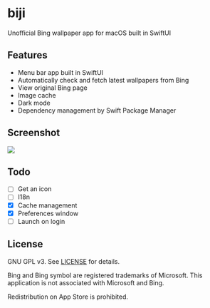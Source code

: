 # biji

Unofficial Bing wallpaper app for macOS built in SwiftUI

## Features

* Menu bar app built in SwiftUI
* Automatically check and fetch latest wallpapers from Bing
* View original Bing page
* Image cache
* Dark mode
* Dependency management by Swift Package Manager

## Screenshot

![](screenshot/1.png)

## Todo

- [ ] Get an icon
- [ ] I18n
- [x] Cache management
- [x] Preferences window
- [ ] Launch on login

## License

GNU GPL v3. See [LICENSE](LICENSE) for details.

Bing and Bing symbol are registered trademarks of Microsoft. This application is not associated with Microsoft and Bing.

Redistribution on App Store is prohibited.
